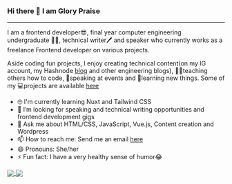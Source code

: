### Hi there 👋 I am Glory Praise

***

I am a frontend developer😎, final year computer engineering undergraduate 👩‍🎓, technical writer🖊️ and speaker who currently works as a freelance Frontend developer on various projects.

Aside coding fun projects, I enjoy creating technical content(on my IG account, my Hashnode [blog](https://glorypraise.hashnode.dev/) and other engineering blogs), 👩‍🏫teaching others how to code, 🎤speaking at events and 📖learning new things. Some of my 💻projects are available [here](https://myprojectportfolio-emmaglorypraise.netlify.app/)

- 🤓 I'm currently learning Nuxt and Tailwind CSS
- 🤔 I’m looking for speaking and technical writing opportunities and frontend development gigs
- 💬 Ask me about HTML/CSS, JavaScript, Vue.js, Content creation and Wordpress
- 📫 How to reach me: Send me an email [here](mailto:emmaglorypraise@gmail.com)  
- 😄 Pronouns: She/her
- ⚡ Fun fact: I have a very healthy sense of humor😂

<a href="https://github.com/anuraghazra/github-readme-stats">
  <img align="center" src="https://github-readme-stats.vercel.app/api?username=emmaglorypraise&show_icons=true&theme=radical" />
</a>
<a href="https://github.com/anuraghazra/github-readme-stats">
  <img align="center" src="https://github-readme-stats.vercel.app/api/top-langs/?username=emmaglorypraise&langs_count=8&layout=compact&theme=radical" />
</a>




